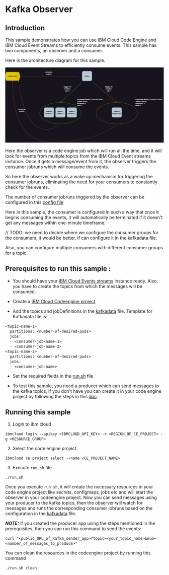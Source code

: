 # Kafka Observer

## Introduction

This sample demonstrates how you can use IBM Cloud Code Engine and IBM Cloud Event Streams to efficiently consume events. This sample has two components, an observer and a consumer.

Here is the architecture diagram for this sample.

![Architecture Diagram](images/kafkapoc.jpg)

Here the observer is a code engine job which will run all the time, and it will look for events from multiple topics from the IBM Cloud Event streams instance. Once it gets a message/event from it, the observer triggers the consumer jobruns which will consume the events.

So here the observer works as a wake up mechanism for triggering the consumer jobruns, eliminating the need for your consumers to constantly check for the events.

The number of consumer jobruns triggered by the observer can be configured in this [config file](resources/kafkadata)

Here in this sample, the consumer is configured in such a way that once it begins consuming the events, it will automatically be terminated if it doesn't get any messages within one-minute timeframe.

// TODO: we need to decide where we configure the consumer groups for the consumers, it would be better, if can configure it in the kafkadata file.

Also, you can configure multiple consumers with different consumer groups for a topic.


## Prerequisites to run this sample :

- You should have your [IBM Cloud Events streams](https://cloud.ibm.com/eventstreams-provisioning/6a7f4e38-f218-48ef-9dd2-df408747568e/create) instance ready. Also, you have to create the topics from which the messages will be consumed.

- Create a [IBM Cloud Codeengine project](https://cloud.ibm.com/docs/codeengine?topic=codeengine-manage-project#create-a-project).

- Add the topics and jobDefinitions in the [kafkadata](resources/kafkadata) file. Template for Kafkadata file is:

```
<topic-name-1>
  partitions: <number-of-desired-pods>
  jobs:
  - <consumer-job-name-1>
  - <consumer-job-name-2>
<topic-name-2>
  partitions: <number-of-desired-pods>
  jobs:
  - <consumer-job-name>
```

- Set the required fields in the [run.sh](run.sh) file

- To test this sample, you need a producer which can send messages to the kafka topics, if you don't have you can create it in your code engine project by following the steps in this [doc](https://cloud.ibm.com/docs/codeengine?topic=codeengine-subscribe-kafka-tutorial).

## Running this sample

1. Login to ibm cloud

```
ibmcloud login --apikey <IBMCLOUD_API_KEY> -r <REGION_OF_CE_PROJECT> -g <RESOURCE_GROUP>
```

2. Select the code engine project.
```
ibmcloud ce project select --name <CE_PROJECT_NAME>
```

3. Execute `run.sh` file
```
./run.sh
```

Once you execute `run.sh`, it will create the necessary resources in your code engine project like secrets, configmaps, jobs etc and will start the observer in your codeengine project. Now you can send messages using your producer to the kafka topics, then the observer will watch for messages and runs the corresponding consumer jobruns based on the configuration in the [kafkadata](resources/kafkadata) file. 

**_NOTE:_**
If you created the producer app using the steps mentioned in the prerequisites, then you can run this command to send the events:

```
curl "<public_URL_of_Kafka_sender_app>?topic=<your_topic_name>&num=<number_of_messages_to_produce>"
```

You can clean the resources in the codeengine project by running this command
```
./run.sh clean
```
